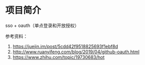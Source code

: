 # 项目简介
sso + oauth（单点登录和开放授权）

参考资料：
1. https://juejin.im/post/5cdd42f9518825693f1ebf8d
2. http://www.ruanyifeng.com/blog/2019/04/github-oauth.html
3. https://www.zhihu.com/topic/19730683/hot